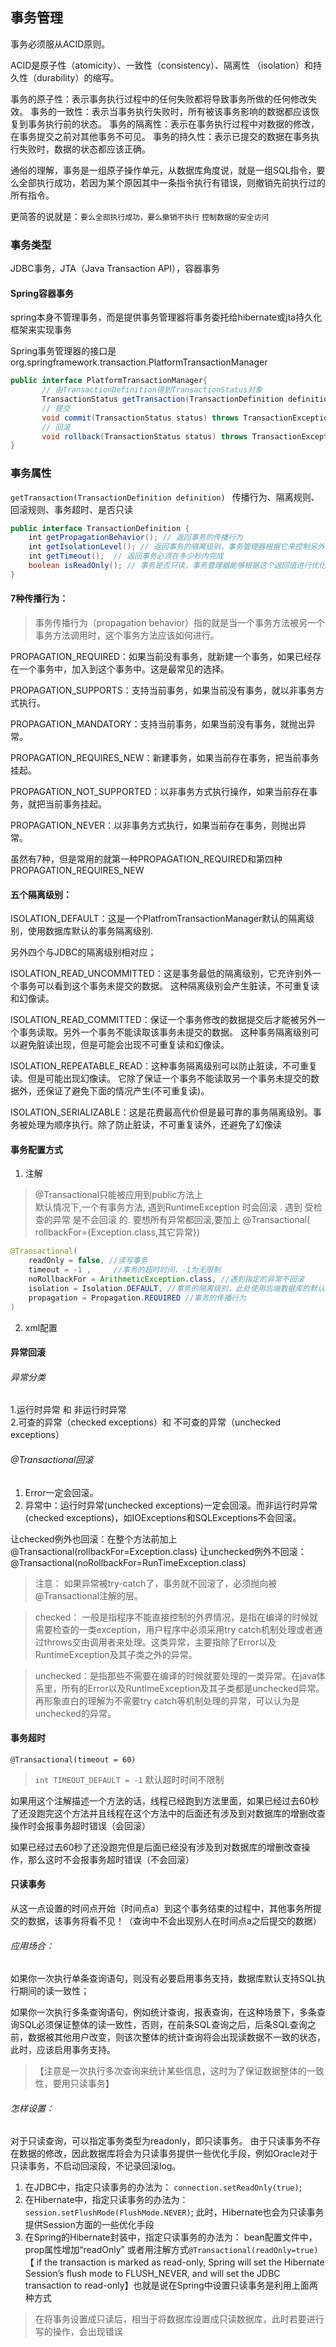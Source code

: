 ## 事务管理
事务必须服从ACID原则。

ACID是原子性（atomicity）、一致性（consistency）、隔离性 （isolation）和持久性（durability）的缩写。

事务的原子性：表示事务执行过程中的任何失败都将导致事务所做的任何修改失效。 
事务的一致性：表示当事务执行失败时，所有被该事务影响的数据都应该恢复到事务执行前的状态。 
事务的隔离性：表示在事务执行过程中对数据的修改，在事务提交之前对其他事务不可见。 
事务的持久性：表示已提交的数据在事务执行失败时，数据的状态都应该正确。

通俗的理解，事务是一组原子操作单元，从数据库角度说，就是一组SQL指令，要么全部执行成功，若因为某个原因其中一条指令执行有错误，则撤销先前执行过的所有指令。

更简答的说就是：`要么全部执行成功，要么撤销不执行` `控制数据的安全访问`

### 事务类型

JDBC事务，JTA（Java Transaction API），容器事务


#### Spring容器事务
spring本身不管理事务，而是提供事务管理器将事务委托给hibernate或jta持久化框架来实现事务
<!-- ![](../reps/java/shiwu1.png)   -->

Spring事务管理器的接口是org.springframework.transaction.PlatformTransactionManager  

```java
public interface PlatformTransactionManager{  
       // 由TransactionDefinition得到TransactionStatus对象
       TransactionStatus getTransaction(TransactionDefinition definition) throws TransactionException;
       // 提交
       void commit(TransactionStatus status) throws TransactionException;  
       // 回滚
       void rollback(TransactionStatus status) throws TransactionException;  
}
```

### 事务属性
`getTransaction(TransactionDefinition definition)
`
传播行为、隔离规则、回滚规则、事务超时、是否只读

```java
public interface TransactionDefinition {
    int getPropagationBehavior(); // 返回事务的传播行为
    int getIsolationLevel(); // 返回事务的隔离级别，事务管理器根据它来控制另外一个事务可以看到本事务内的哪些数据
    int getTimeout();  // 返回事务必须在多少秒内完成
    boolean isReadOnly(); // 事务是否只读，事务管理器能够根据这个返回值进行优化，确保事务是只读的
}


```

#### 7种传播行为：

> 事务传播行为（propagation behavior）指的就是当一个事务方法被另一个事务方法调用时，这个事务方法应该如何进行。

PROPAGATION_REQUIRED：如果当前没有事务，就新建一个事务，如果已经存在一个事务中，加入到这个事务中。这是最常见的选择。

PROPAGATION_SUPPORTS：支持当前事务，如果当前没有事务，就以非事务方式执行。

PROPAGATION_MANDATORY：支持当前事务，如果当前没有事务，就抛出异常。

PROPAGATION_REQUIRES_NEW：新建事务，如果当前存在事务，把当前事务挂起。

PROPAGATION_NOT_SUPPORTED：以非事务方式执行操作，如果当前存在事务，就把当前事务挂起。

PROPAGATION_NEVER：以非事务方式执行，如果当前存在事务，则抛出异常。 

虽然有7种，但是常用的就第一种PROPAGATION_REQUIRED和第四种PROPAGATION_REQUIRES_NEW

#### 五个隔离级别：

ISOLATION_DEFAULT：这是一个PlatfromTransactionManager默认的隔离级别，使用数据库默认的事务隔离级别.

另外四个与JDBC的隔离级别相对应；  

ISOLATION_READ_UNCOMMITTED：这是事务最低的隔离级别，它充许别外一个事务可以看到这个事务未提交的数据。
这种隔离级别会产生脏读，不可重复读和幻像读。

ISOLATION_READ_COMMITTED：保证一个事务修改的数据提交后才能被另外一个事务读取。另外一个事务不能读取该事务未提交的数据。
这种事务隔离级别可以避免脏读出现，但是可能会出现不可重复读和幻像读。

ISOLATION_REPEATABLE_READ：这种事务隔离级别可以防止脏读，不可重复读。但是可能出现幻像读。
它除了保证一个事务不能读取另一个事务未提交的数据外，还保证了避免下面的情况产生(不可重复读)。

ISOLATION_SERIALIZABLE：这是花费最高代价但是最可靠的事务隔离级别。事务被处理为顺序执行。除了防止脏读，不可重复读外，还避免了幻像读

#### 事务配置方式  
1. 注解   

> @Transactional只能被应用到public方法上  
> 默认情况下,一个有事务方法, 遇到RuntimeException 时会回滚 . 遇到 受检查的异常 是不会回滚 的. 要想所有异常都回滚,要加上 @Transactional( rollbackFor={Exception.class,其它异常})  

```java
@Transactional(
    readOnly = false, //读写事务
    timeout = -1 ,     //事务的超时时间，-1为无限制
    noRollbackFor = ArithmeticException.class, //遇到指定的异常不回滚
    isolation = Isolation.DEFAULT, //事务的隔离级别，此处使用后端数据库的默认隔离级别
    propagation = Propagation.REQUIRED //事务的传播行为
)

```

2. xml配置

#### 异常回滚
###### 异常分类  
1.运行时异常 和 非运行时异常  
2.可查的异常（checked exceptions）和 不可查的异常（unchecked exceptions）

<!-- ![](../resource/java/844237-20160219182128206-1953842539.png) -->

###### @Transactional回滚

1. Error一定会回滚。  
2. 异常中：运行时异常(unchecked exceptions)一定会回滚。而非运行时异常(checked exceptions)，如IOExceptions和SQLExceptions不会回滚。

让checked例外也回滚：在整个方法前加上 @Transactional(rollbackFor=Exception.class)
让unchecked例外不回滚： @Transactional(noRollbackFor=RunTimeException.class)

> 注意： 如果异常被try-catch了，事务就不回滚了，必须抛向被@Transactional注解的层。


> checked： 一般是指程序不能直接控制的外界情况，是指在编译的时候就需要检查的一类exception，用户程序中必须采用try catch机制处理或者通过throws交由调用者来处理。这类异常，主要指除了Error以及RuntimeException及其子类之外的异常。

> unchecked：是指那些不需要在编译的时候就要处理的一类异常。在java体系里，所有的Error以及RuntimeException及其子类都是unchecked异常。再形象直白的理解为不需要try catch等机制处理的异常，可以认为是unchecked的异常。

#### 事务超时
`@Transactional(timeout = 60)`  
> `int TIMEOUT_DEFAULT = -1` 默认超时时间不限制

如果用这个注解描述一个方法的话，线程已经跑到方法里面，如果已经过去60秒了还没跑完这个方法并且线程在这个方法中的后面还有涉及到对数据库的增删改查操作时会报事务超时错误（会回滚）  

如果已经过去60秒了还没跑完但是后面已经没有涉及到对数据库的增删改查操作，那么这时不会报事务超时错误（不会回滚）
#### 只读事务
从这一点设置的时间点开始（时间点a）到这个事务结束的过程中，其他事务所提交的数据，该事务将看不见！（查询中不会出现别人在时间点a之后提交的数据）

###### 应用场合：
如果你一次执行单条查询语句，则没有必要启用事务支持，数据库默认支持SQL执行期间的读一致性；   

如果你一次执行多条查询语句，例如统计查询，报表查询，在这种场景下，多条查询SQL必须保证整体的读一致性，否则，在前条SQL查询之后，后条SQL查询之前，数据被其他用户改变，则该次整体的统计查询将会出现读数据不一致的状态，此时，应该启用事务支持。  

>【注意是一次执行多次查询来统计某些信息，这时为了保证数据整体的一致性，要用只读事务】

###### 怎样设置：
对于只读查询，可以指定事务类型为readonly，即只读事务。
由于只读事务不存在数据的修改，因此数据库将会为只读事务提供一些优化手段，例如Oracle对于只读事务，不启动回滚段，不记录回滚log。  
1. 在JDBC中，指定只读事务的办法为： `connection.setReadOnly(true)`;  
2. 在Hibernate中，指定只读事务的办法为： `session.setFlushMode(FlushMode.NEVER)`; 
此时，Hibernate也会为只读事务提供Session方面的一些优化手段  
3. 在Spring的Hibernate封装中，指定只读事务的办法为： bean配置文件中，prop属性增加“readOnly” 或者用注解方式`@Transactional(readOnly=true)`
【 if the transaction is marked as read-only, Spring will set the Hibernate Session’s flush mode to FLUSH_NEVER, 
and will set the JDBC transaction to read-only】也就是说在Spring中设置只读事务是利用上面两种方式


> 在将事务设置成只读后，相当于将数据库设置成只读数据库，此时若要进行写的操作，会出现错误